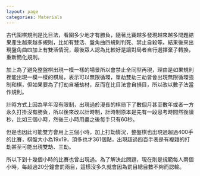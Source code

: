 ```yaml
---
layout: page
categories: Materials
---
```


古代圍棋規則是比目法，看圍多少地才有勝負，隨著比賽越多發現越來越多問題結果產生越來越多規則，比如有雙活、盤角曲四規則判死、禁止自殺等。結果後來出現盤角曲四加上有雙活情況，最後眾人認為比較好是讓對局者自行選擇棄子轉換，重新簡化規則。

加上為了避免整盤棋出現一模一樣的場景所以會禁止全同型再現，理由是如果規則裡能出現一模一樣的棋局，表示可以無限循環，單劫雙劫三劫皆會出現無限循環強制和棋，但如果要為了打劫自補劫材，反而在比目法會自損目，所以改以數子法當作規則。

計時方式上因為早年沒有限制，出現過於漫長的棋局下了數個月甚至數年或者一方永久打掛沒有勝負，所以後來改以計時制，計時制原本是先有一段思考時間然後讀秒，比如三個小時，然後三小時用盡之後每手只有60秒。

但是也因此可能雙方會用上三個小時，加上打劫情況，整盤棋也出現過超過400手的比賽，棋盤大小為19x19，頂多也才361個點，出現超過四百手表是有複雜的打劫甚至可能出現雙劫、三劫。

所以下到十幾個小時的比賽也曾出現過。為了解決此問題，現在則是規範每人兩個小時，每超過20分鐘會罰兩目，這樣沒多久就會因為罰目總目數不夠而認輸。

